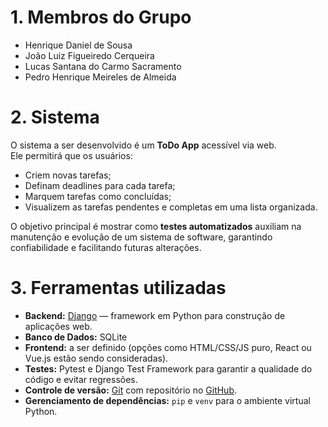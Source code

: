 # 1. Membros do Grupo

* Henrique Daniel de Sousa  
* João Luiz Figueiredo Cerqueira  
* Lucas Santana do Carmo Sacramento  
* Pedro Henrique Meireles de Almeida  

# 2. Sistema

O sistema a ser desenvolvido é um **ToDo App** acessível via web.  
Ele permitirá que os usuários:

- Criem novas tarefas;  
- Definam deadlines para cada tarefa;  
- Marquem tarefas como concluídas;  
- Visualizem as tarefas pendentes e completas em uma lista organizada.  

O objetivo principal é mostrar como **testes automatizados** auxiliam na manutenção e evolução de um sistema de software, garantindo confiabilidade e facilitando futuras alterações.

# 3. Ferramentas utilizadas

- **Backend:** [Django](https://www.djangoproject.com/) — framework em Python para construção de aplicações web.  
- **Banco de Dados:** SQLite
- **Frontend:** a ser definido (opções como HTML/CSS/JS puro, React ou Vue.js estão sendo consideradas).  
- **Testes:** Pytest e Django Test Framework para garantir a qualidade do código e evitar regressões.  
- **Controle de versão:** [Git](https://git-scm.com/) com repositório no [GitHub](https://github.com/).  
- **Gerenciamento de dependências:** `pip` e `venv` para o ambiente virtual Python.  
